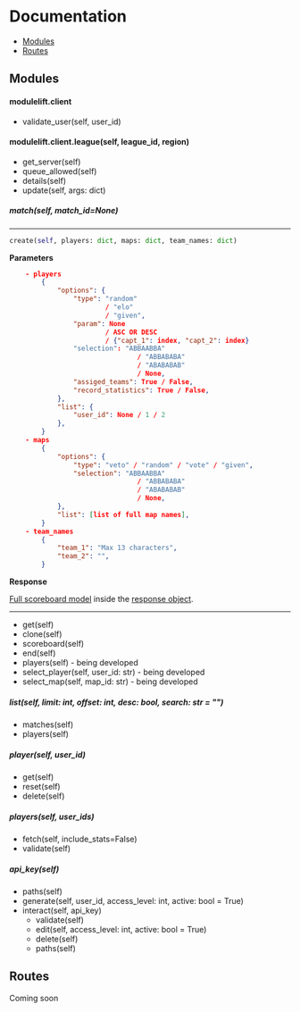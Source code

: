 # Documentation
- [Modules](#modules)
- [Routes](#routes)

## Modules 
#### modulelift.client
- validate_user(self, user_id)

#### modulelift.client.league(self, league_id, region)
- get_server(self)
- queue_allowed(self)
- details(self)
- update(self, args: dict)

##### match(self, match_id=None)

---

```python
create(self, players: dict, maps: dict, team_names: dict)
```

**Parameters**
```json
    - players
        {
            "options": {
                "type": "random"
                        / "elo"
                        / "given",
                "param": None
                        / ASC OR DESC
                        / {"capt_1": index, "capt_2": index}
                "selection": "ABBAABBA"
                                / "ABBABABA"
                                / "ABABABAB"
                                / None,
                "assiged_teams": True / False,
                "record_statistics": True / False,
            },
            "list": {
                "user_id": None / 1 / 2
            },
        }
    - maps
        {
            "options": {
                "type": "veto" / "random" / "vote" / "given",
                "selection": "ABBAABBA"
                                / "ABBABABA"
                                / "ABABABAB"
                                / None,
            },
            "list": [list of full map names],
        }
    - team_names
        {
            "team_1": "Max 13 characters",
            "team_2": "",
        }
```
**Response**

[Full scoreboard model](https://github.com/ModuleLIFT/API/blob/master/models/scoreboard.py#L15) inside the [response object](https://github.com/ModuleLIFT/API/blob/master/utils/response.py).

---

- get(self)
- clone(self)
- scoreboard(self)
- end(self)
- players(self) - being developed
- select_player(self, user_id: str) - being developed
- select_map(self, map_id: str) - being developed

##### list(self, limit: int, offset: int, desc: bool, search: str = "")
- matches(self)
- players(self)

##### player(self, user_id)
- get(self)
- reset(self)
- delete(self)

##### players(self, user_ids)
- fetch(self, include_stats=False)
- validate(self)

##### api_key(self)
- paths(self)
- generate(self, user_id, access_level: int, active: bool = True)
- interact(self, api_key)
    - validate(self)
    - edit(self, access_level: int, active: bool = True)
    - delete(self)
    - paths(self)

## Routes
Coming soon